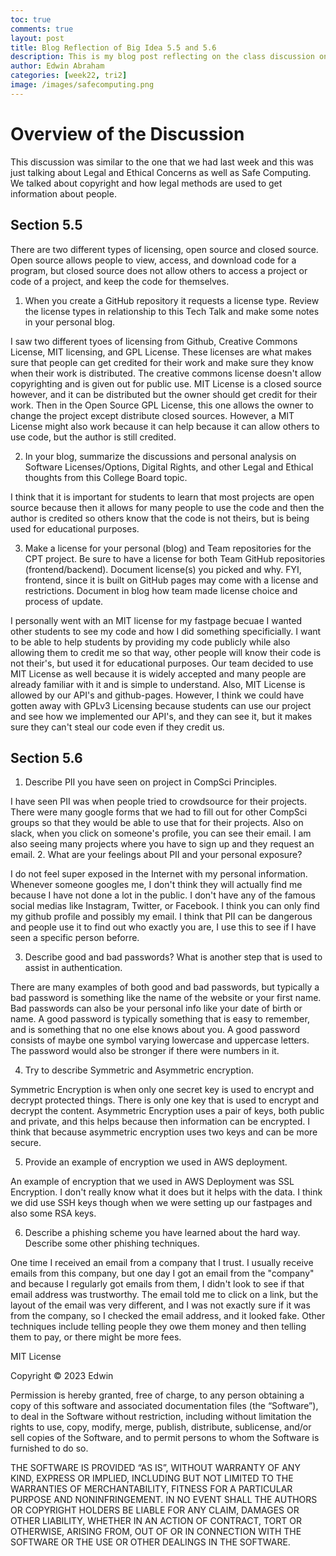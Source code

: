 ```yaml
---
toc: true
comments: true
layout: post
title: Blog Reflection of Big Idea 5.5 and 5.6
description: This is my blog post reflecting on the class discussion on Legal and Ethical Concerns and Safe Computing
author: Edwin Abraham
categories: [week22, tri2]
image: /images/safecomputing.png
---
```


# Overview of the Discussion
This discussion was similar to the one that we had last week and this was just talking about Legal and Ethical Concerns as well as Safe Computing. We talked about copyright and how legal methods are used to get information about people.

## Section 5.5
There are two different types of licensing, open source and closed source. Open source allows people to view, access, and download code for a program, but closed source does not allow others to access a project or code of a project, and keep the code for themselves. 

1. When you create a GitHub repository it requests a license type. Review the license types in relationship to this Tech Talk and make some notes in your personal blog.

I saw two different tyoes of licensing from Github, Creative Commons License, MIT licensing, and GPL License. These licenses are what makes sure that people can get credited for their work and make sure they know when their work is distributed. The creative commons license doesn't allow copyrighting and is given out for public use. MIT License is a closed source however, and it can be distributed but the owner should get credit for their work. Then in the Open Source GPL License, this one allows the owner to change the project except distribute closed sources. However, a MIT License might also work because it can help because it can allow others to use code, but the author is still credited.

2. In your blog, summarize the discussions and personal analysis on Software Licenses/Options, Digital Rights, and other Legal and Ethical thoughts from this College Board topic.

I think that it is important for students to learn that most projects are open source because then it allows for many people to use the code and then the author is credited so others know that the code is not theirs, but is being used for educational purposes.

3. Make a license for your personal (blog) and Team repositories for the CPT project. Be sure to have a license for both Team GitHub repositories (frontend/backend). Document license(s) you picked and why. FYI, frontend, since it is built on GitHub pages may come with a license and restrictions. Document in blog how team made license choice and process of update.

I personally went with an MIT license for my fastpage becuae I wanted other students to see my code and how I did something specificially. I want to be able to help students by providing my code publicly while also allowing them to credit me so that way, other people will know their code is not their's, but used it for educational purposes. Our team decided to use MIT License as well because it is widely accepted and many people are already familiar with it and is simple to understand. Also, MIT License is allowed by our API's and github-pages. However, I think we could have gotten away with GPLv3 Licensing because students can use our project and see how we implemented our API's, and they can see it, but it makes sure they can't steal our code even if they credit us.

## Section 5.6
1. Describe PII you have seen on project in CompSci Principles.

I have seen PII was when people tried to crowdsource for their projects. There were many google forms that we had to fill out for other CompSci groups so that they would be able to use that for their projects. Also on slack, when you click on someone's profile, you can see their email. I am also seeing many projects where you have to sign up and they request an email.
2. What are your feelings about PII and your personal exposure?

I do not feel super exposed in the Internet with my personal information. Whenever someone googles me, I don't think they will actually find me because I have not done a lot in the public. I don't have any of the famous social medias like Instagram, Twitter, or Facebook. I think you can only find my github profile and possibly my email. I think that PII can be dangerous and people use it to find out who exactly you are, I use this to see if I have seen a specific person beforre.

3. Describe good and bad passwords? What is another step that is used to assist in authentication.

There are many examples of both good and bad passwords, but typically a bad password is something like the name of the website or your first name. Bad passwords can also be your personal info like your date of birth or name. A good password is typically something that is easy to remember, and is something that no one else knows about you. A good password consists of maybe one symbol varying lowercase and uppercase letters. The password would also be stronger if there were numbers in it.

4. Try to describe Symmetric and Asymmetric encryption.

Symmetric Encryption is when only one secret key is used to encrypt and decrypt protected things. There is only one key that is used to encrypt and decrypt the content. Asymmetric Encryption uses a pair of keys, both public and private, and this helps because then information can be encrypted. I think that because asymmetric encryption uses two keys and can be more secure.

5. Provide an example of encryption we used in AWS deployment.

An example of encryption that we used in AWS Deployment was SSL Encryption. I don't really know what it does but it helps with the data. I think we did use SSH keys though when we were setting up our fastpages and also some RSA keys.

6. Describe a phishing scheme you have learned about the hard way. Describe some other phishing techniques.

One time I received an email from a company that I trust. I usually receive emails from this company, but one day I got an email from the "company" and because I regularly got emails from them, I didn't look to see if that email address was trustworthy. The email told me to click on a link, but the layout of the email was very different, and I was not exactly sure if it was from the company, so I checked the email address, and it looked fake. Other techniques include telling people they owe them money and then telling them to pay, or there might be more fees.

MIT License

Copyright © 2023 Edwin

Permission is hereby granted, free of charge, to any person obtaining a copy of this software and associated documentation files (the “Software”), to deal in the Software without restriction, including without limitation the rights to use, copy, modify, merge, publish, distribute, sublicense, and/or sell copies of the Software, and to permit persons to whom the Software is furnished to do so.

THE SOFTWARE IS PROVIDED “AS IS”, WITHOUT WARRANTY OF ANY KIND, EXPRESS OR IMPLIED, INCLUDING BUT NOT LIMITED TO THE WARRANTIES OF MERCHANTABILITY, FITNESS FOR A PARTICULAR PURPOSE AND NONINFRINGEMENT. IN NO EVENT SHALL THE AUTHORS OR COPYRIGHT HOLDERS BE LIABLE FOR ANY CLAIM, DAMAGES OR OTHER LIABILITY, WHETHER IN AN ACTION OF CONTRACT, TORT OR OTHERWISE, ARISING FROM, OUT OF OR IN CONNECTION WITH THE SOFTWARE OR THE USE OR OTHER DEALINGS IN THE SOFTWARE.